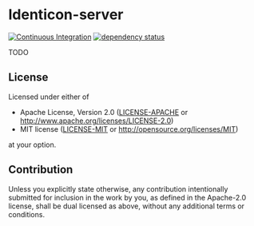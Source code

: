 # Identicon-server

[![Continuous Integration](https://github.com/conways-glider/identicon-rs/actions/workflows/ci-workflow.yml/badge.svg)](https://github.com/conways-glider/identicon-rs/actions/workflows/ci-workflow.yml)
[![dependency status](https://deps.rs/crate/identicon-rs/0.1.0/status.svg)](https://deps.rs/crate/identicon-server/0.1.0)

TODO

## License

Licensed under either of

 * Apache License, Version 2.0
   ([LICENSE-APACHE](LICENSE-APACHE) or http://www.apache.org/licenses/LICENSE-2.0)
 * MIT license
   ([LICENSE-MIT](LICENSE-MIT) or http://opensource.org/licenses/MIT)

at your option.

## Contribution

Unless you explicitly state otherwise, any contribution intentionally submitted
for inclusion in the work by you, as defined in the Apache-2.0 license, shall be
dual licensed as above, without any additional terms or conditions.
